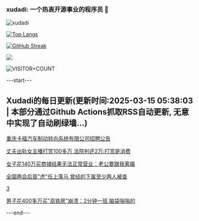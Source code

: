 ### xudadi: 一个热衷开源事业的程序员 👋

![xudadi](https://github-readme-stats-git-masterorgs-github-readme-stats-team.vercel.app/api?username=xudadi)

[![Top Langs](https://github-readme-stats.vercel.app/api/top-langs/?username=xudadi)](https://github.com/anuraghazra/github-readme-stats)

[![GitHub Streak](https://streak-stats.demolab.com?user=xudadi&locale=zh_Hans)](https://git.io/streak-stats)

![](https://raw.githubusercontent.com/xudadi/xudadi/main/assets/github-contribution-grid-snake.svg)

![VISITOR+COUNT](https://komarev.com/ghpvc/?username=xudadi&label=VISITOR+COUNT)


---start---

## Xudadi的每日更新(更新时间:2025-03-15 05:38:03 | 本部分通过Github Actions抓取RSS自动更新, 无意中实现了自动刷绿墙...)

[重庆卡福汽车制动转向系统有限公司招聘公告](https://www.gongkaoleida.com/article/2322581)

[丈夫出轨女主播打赏100多万 法院判还2万:打赏是消费](https://m.163.com/news/article/JQKNHKJN0514R9OJ.html)

[女子花140万买商铺结果无法正常营业：老公要跟我离婚](https://m.163.com/news/article/JQKMB3B00534P59R.html)

[全国两会后首"虎"任上落马 曾经的下属至少两人被查](https://m.163.com/news/article/JQKTFNKH0514BE2Q.html)

[3](https://m.163.com/touch/news/sub/domestic)

[男子花400多万买"高铁房"崩溃：2分钟一班 脑袋嗡嗡的](https://m.163.com/news/article/JQKHF4F30514R9OJ.html)

---end---
